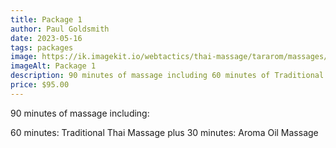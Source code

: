 ```yaml
---
title: Package 1
author: Paul Goldsmith
date: 2023-05-16
tags: packages
image: https://ik.imagekit.io/webtactics/thai-massage/tararom/massages/Thai-Massage-leg-strech_poKyxx8im.jpg
imageAlt: Package 1
description: 90 minutes of massage including 60 minutes of Traditional Thai Massage plus 30 minutes of Aroma Oil Massage
price: $95.00
---
```


90 minutes of massage including:

60 minutes:  Traditional Thai Massage plus
30 minutes:  Aroma Oil Massage
